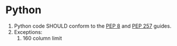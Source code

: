 # Python

1. Python code SHOULD conform to the [PEP 8](https://www.python.org/dev/peps/pep-0008/) and [PEP 257](https://www.python.org/dev/peps/pep-0257/) guides.
1. Exceptions:
    1. 160 column limit
